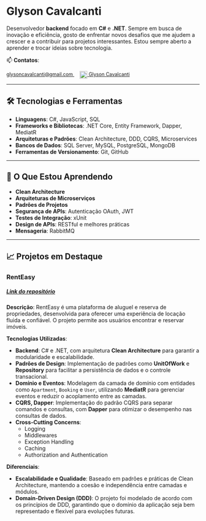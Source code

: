 # Glyson Cavalcanti

Desenvolvedor **backend** focado em **C#** e **.NET**. Sempre em busca de inovação e eficiência, gosto de enfrentar novos desafios que me ajudem a crescer e a contribuir para projetos interessantes. Estou sempre aberto a aprender e trocar ideias sobre tecnologia.

📫 **Contatos**:  
<div style="font-size: 0.9em;">
<a href="mailto:glysoncavalcanti@gmail.com"> glysoncavalcanti@gmail.com
</a> &nbsp&nbsp&nbsp
<a href="https://www.linkedin.com/in/glyson/">
    <img src="https://www.svgrepo.com/show/448234/linkedin.svg" alt="LinkedIn" width="20" style="vertical-align: middle;"/> Glyson Cavalcanti
</a>
</div>

---

## 🛠️ Tecnologias e Ferramentas
- **Linguagens**: C#, JavaScript, SQL
- **Frameworks e Bibliotecas**: .NET Core, Entity Framework, Dapper, MediatR
- **Arquiteturas e Padrões**: Clean Architecture, DDD, CQRS, Microservices
- **Bancos de Dados**: SQL Server, MySQL, PostgreSQL, MongoDB
- **Ferramentas de Versionamento**: Git, GitHub

---

## 🌱 O Que Estou Aprendendo
- **Clean Architecture**
- **Arquiteturas de Microserviços**
- **Padrões de Projetos**
- **Segurança de APIs**: Autenticação OAuth, JWT
- **Testes de Integração**: xUnit
- **Design de APIs**: RESTful e melhores práticas
- **Mensageria**: RabbitMQ

---

## 📈 Projetos em Destaque

### RentEasy
##### [Link do repositório](https://github.com/Glysonn/RentEasy)

**Descrição**: RentEasy é uma plataforma de aluguel e reserva de propriedades, desenvolvida para oferecer uma experiência de locação fluida e confiável. O projeto permite aos usuários encontrar e reservar imóveis.

**Tecnologias Utilizadas**: 
- **Backend**: C# e .NET, com arquitetura **Clean Architecture** para garantir a modularidade e escalabilidade.
- **Padrões de Design**: Implementação de padrões como **UnitOfWork** e **Repository** para facilitar a persistência de dados e o controle transacional.
- **Domínio e Eventos**: Modelagem da camada de domínio com entidades como `Apartment`, `Booking` e `User`, utilizando **MediatR** para gerenciar eventos e reduzir o acoplamento entre as camadas.
- **CQRS, Dapper**: Implementação do padrão CQRS para separar comandos e consultas, com **Dapper** para otimizar o desempenho nas consultas de dados.
- **Cross-Cutting Concerns**: 
  - Logging
  - Middlewares
  - Exception Handling
  - Caching
  - Authorization and Authentication

**Diferenciais**:
- **Escalabilidade e Qualidade**: Baseado em padrões e práticas de Clean Architecture, mantendo a coesão e independência entre camadas e módulos.
- **Domain-Driven Design (DDD)**: O projeto foi modelado de acordo com os princípios de DDD, garantindo que o domínio da aplicação seja bem representado e flexível para evoluções futuras.
